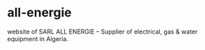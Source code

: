 # all-energie
website of SARL ALL ENERGIE – Supplier of electrical, gas &amp; water equipment in Algeria.
